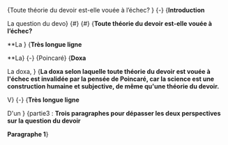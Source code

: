 {Toute théorie du devoir est-elle vouée à l’échec? }
{-}
{**Introduction**

La question du devo}
{#}
{#}
{**Toute théorie du devoir est-elle vouée à l’échec?**

**La }
{**Très longue ligne**

**La}
{-}
{Poincaré}
{**Doxa**

La doxa, }
{**La doxa selon laquelle toute théorie du devoir est vouée à l'échec est invalidée par la pensée de Poincaré, car la science est une construction humaine et subjective, de même qu'une théorie du devoir.**

V}
{-}
{**Très longue ligne**

D'un }
{partie3 : **Trois paragraphes pour dépasser les deux perspectives sur la question du devoir**

**Paragraphe 1**}
